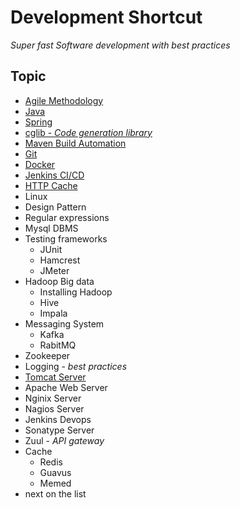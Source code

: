 # Development Shortcut

*Super fast Software development with best practices*

## Topic

- [Agile Methodology](Agile/agile.md)
- [Java](Java/java.md)
- [Spring](Spring/README.md)
- [cglib - *Code generation library*]()
- [Maven Build Automation](Maven/README.md)
- [Git](Git/README.md)
- [Docker](Docker/docker.md)
- [Jenkins CI/CD](Jenkins/jenkins.md)
- [HTTP Cache](HttpCache/README.md)
- Linux
- Design Pattern
- Regular expressions
- Mysql DBMS
- Testing frameworks 
  - JUnit
  - Hamcrest
  - JMeter
- Hadoop Big data 
  - Installing Hadoop
  - Hive
  - Impala
- Messaging System 
  - Kafka  
  - RabitMQ
- Zookeeper
- Logging - *best practices*
- [Tomcat Server](Tomcat/README.md)
- Apache Web Server
- Nginix Server
- Nagios Server
- Jenkins Devops
- Sonatype Server
- Zuul - *API gateway*
- Cache
  - Redis
  - Guavus
  - Memed
- next on the list
